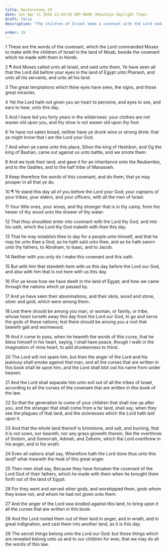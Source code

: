 ```yaml
---
title: Deuteronomy 29
date: Sat Apr 11 2020 22:50:58 GMT-0600 (Mountain Daylight Time)
draft: false
description: "The children of Israel make a covenant with the Lord under which they will be blessed if they are obedient, and cursed if they are disobedient—If they are disobedient, their land will be as brimstone and salt."

order: 29
---
```

    
1 These are the words of the covenant, which the Lord commanded Moses to make with the children of Israel in the land of Moab, beside the covenant which he made with them in Horeb.

2 ¶ And Moses called unto all Israel, and said unto them, Ye have seen all that the Lord did before your eyes in the land of Egypt unto Pharaoh, and unto all his servants, and unto all his land.

3 The great temptations which thine eyes have seen, the signs, and those great miracles.

4 Yet the Lord hath not given you an heart to perceive, and eyes to see, and ears to hear, unto this day.

5 And I have led you forty years in the wilderness: your clothes are not waxen old upon you, and thy shoe is not waxen old upon thy foot.

6 Ye have not eaten bread, neither have ye drunk wine or strong drink: that ye might know that I am the Lord your God.

7 And when ye came unto this place, Sihon the king of Heshbon, and Og the king of Bashan, came out against us unto battle, and we smote them.

8 And we took their land, and gave it for an inheritance unto the Reubenites, and to the Gadites, and to the half tribe of Manasseh.

9 Keep therefore the words of this covenant, and do them, that ye may prosper in all that ye do.

10 ¶ Ye stand this day all of you before the Lord your God; your captains of your tribes, your elders, and your officers, with all the men of Israel.

11 Your little ones, your wives, and thy stranger that is in thy camp, from the hewer of thy wood unto the drawer of thy water.

12 That thou shouldest enter into covenant with the Lord thy God, and into his oath, which the Lord thy God maketh with thee this day.

13 That he may establish thee to day for a people unto himself, and that he may be unto thee a God, as he hath said unto thee, and as he hath sworn unto thy fathers, to Abraham, to Isaac, and to Jacob.

14 Neither with you only do I make this covenant and this oath.

15 But with him that standeth here with us this day before the Lord our God, and also with him that is not here with us this day.

16 (For ye know how we have dwelt in the land of Egypt; and how we came through the nations which ye passed by.

17 And ye have seen their abominations, and their idols, wood and stone, silver and gold, which were among them:.

18 Lest there should be among you man, or woman, or family, or tribe, whose heart turneth away this day from the Lord our God, to go and serve the gods of these nations; lest there should be among you a root that beareth gall and wormwood.

19 And it come to pass, when he heareth the words of this curse, that he bless himself in his heart, saying, I shall have peace, though I walk in the imagination of mine heart, to add drunkenness to thirst.

20 The Lord will not spare him, but then the anger of the Lord and his jealousy shall smoke against that man, and all the curses that are written in this book shall lie upon him, and the Lord shall blot out his name from under heaven.

21 And the Lord shall separate him unto evil out of all the tribes of Israel, according to all the curses of the covenant that are written in this book of the law.

22 So that the generation to come of your children that shall rise up after you, and the stranger that shall come from a far land, shall say, when they see the plagues of that land, and the sicknesses which the Lord hath laid upon it.

23 And that the whole land thereof is brimstone, and salt, and burning, that it is not sown, nor beareth, nor any grass groweth therein, like the overthrow of Sodom, and Gomorrah, Admah, and Zeboim, which the Lord overthrew in his anger, and in his wrath.

24 Even all nations shall say, Wherefore hath the Lord done thus unto this land? what meaneth the heat of this great anger.

25 Then men shall say, Because they have forsaken the covenant of the Lord God of their fathers, which he made with them when he brought them forth out of the land of Egypt.

26 For they went and served other gods, and worshipped them, gods whom they knew not, and whom he had not given unto them.

27 And the anger of the Lord was kindled against this land, to bring upon it all the curses that are written in this book.

28 And the Lord rooted them out of their land in anger, and in wrath, and in great indignation, and cast them into another land, as it is this day.

29 The secret things belong unto the Lord our God: but those things which are revealed belong unto us and to our children for ever, that we may do all the words of this law.
